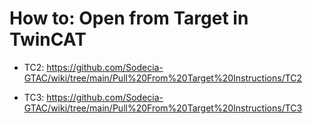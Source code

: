 # How to: Open from Target in TwinCAT

- TC2: https://github.com/Sodecia-GTAC/wiki/tree/main/Pull%20From%20Target%20Instructions/TC2

- TC3: https://github.com/Sodecia-GTAC/wiki/tree/main/Pull%20From%20Target%20Instructions/TC3
